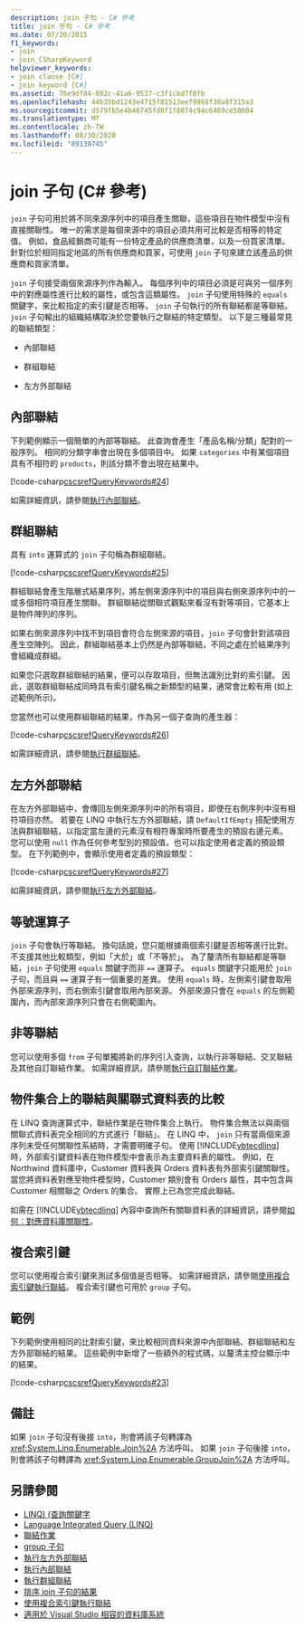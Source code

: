 ```yaml
---
description: join 子句 - C# 參考
title: join 子句 - C# 參考
ms.date: 07/20/2015
f1_keywords:
- join
- join_CSharpKeyword
helpviewer_keywords:
- join clause [C#]
- join keyword [C#]
ms.assetid: 76e9df84-092c-41a6-9537-c3f1cbd7f0fb
ms.openlocfilehash: 44b35bd1243e4715f81513eef9968f30a8f315a3
ms.sourcegitcommit: d579fb5e4b46745fd0f1f8874c94c6469ce58604
ms.translationtype: MT
ms.contentlocale: zh-TW
ms.lasthandoff: 08/30/2020
ms.locfileid: "89139745"
---
```

# <a name="join-clause-c-reference"></a>join 子句 (C# 參考)

`join` 子句可用於將不同來源序列中的項目產生關聯，這些項目在物件模型中沒有直接關聯性。 唯一的需求是每個來源中的項目必須共用可比較是否相等的特定值。 例如，食品經銷商可能有一份特定產品的供應商清單，以及一份買家清單。 針對位於相同指定地區的所有供應商和買家，可使用 `join` 子句來建立該產品的供應商和買家清單。

`join` 子句接受兩個來源序列作為輸入。 每個序列中的項目必須是可與另一個序列中的對應屬性進行比較的屬性，或包含這類屬性。 `join` 子句使用特殊的 `equals` 關鍵字，來比較指定的索引鍵是否相等。 `join` 子句執行的所有聯結都是等聯結。 `join` 子句輸出的組織結構取決於您要執行之聯結的特定類型。 以下是三種最常見的聯結類型：

- 內部聯結

- 群組聯結

- 左方外部聯結

## <a name="inner-join"></a>內部聯結

下列範例顯示一個簡單的內部等聯結。 此查詢會產生「產品名稱/分類」配對的一般序列。 相同的分類字串會出現在多個項目中。 如果 `categories` 中有某個項目具有不相符的 `products`，則該分類不會出現在結果中。

[!code-csharp[cscsrefQueryKeywords#24](~/samples/snippets/csharp/VS_Snippets_VBCSharp/CsCsrefQueryKeywords/CS/Join.cs#24)]

如需詳細資訊，請參閱[執行內部聯結](../../linq/perform-inner-joins.md)。

## <a name="group-join"></a>群組聯結

具有 `into` 運算式的 `join` 子句稱為群組聯結。

[!code-csharp[cscsrefQueryKeywords#25](~/samples/snippets/csharp/VS_Snippets_VBCSharp/CsCsrefQueryKeywords/CS/Join.cs#25)]

群組聯結會產生階層式結果序列，將左側來源序列中的項目與右側來源序列中的一或多個相符項目產生關聯。 群組聯結從關聯式觀點來看沒有對等項目，它基本上是物件陣列的序列。

如果右側來源序列中找不到項目會符合左側來源的項目，`join` 子句會針對該項目產生空陣列。 因此，群組聯結基本上仍然是內部等聯結，不同之處在於結果序列會組織成群組。

如果您只選取群組聯結的結果，便可以存取項目，但無法識別比對的索引鍵。 因此，選取群組聯結成同時具有索引鍵名稱之新類型的結果，通常會比較有用 (如上述範例所示)。

您當然也可以使用群組聯結的結果，作為另一個子查詢的產生器：

[!code-csharp[cscsrefQueryKeywords#26](~/samples/snippets/csharp/VS_Snippets_VBCSharp/CsCsrefQueryKeywords/CS/Join.cs#26)]

如需詳細資訊，請參閱[執行群組聯結](../../linq/perform-grouped-joins.md)。

## <a name="left-outer-join"></a>左方外部聯結

在左方外部聯結中，會傳回左側來源序列中的所有項目，即使在右側序列中沒有相符項目亦然。 若要在 LINQ 中執行左方外部聯結，請 `DefaultIfEmpty` 搭配使用方法與群組聯結，以指定當左邊的元素沒有相符專案時所要產生的預設右邊元素。 您可以使用 `null` 作為任何參考型別的預設值，也可以指定使用者定義的預設類型。 在下列範例中，會顯示使用者定義的預設類型：

[!code-csharp[cscsrefQueryKeywords#27](~/samples/snippets/csharp/VS_Snippets_VBCSharp/CsCsrefQueryKeywords/CS/Join.cs#27)]

如需詳細資訊，請參閱[執行左方外部聯結](../../linq/perform-left-outer-joins.md)。

## <a name="the-equals-operator"></a>等號運算子

`join` 子句會執行等聯結。 換句話說，您只能根據兩個索引鍵是否相等進行比對。 不支援其他比較類型，例如「大於」或「不等於」。 為了釐清所有聯結都是等聯結，`join` 子句使用 `equals` 關鍵字而非 `==` 運算子。 `equals` 關鍵字只能用於 `join` 子句，而且與 `==` 運算子有一個重要的差異。 使用 `equals` 時，左側索引鍵會取用外部來源序列，而右側索引鍵會取用內部來源。 外部來源只會在 `equals` 的左側範圍內，而內部來源序列只會在右側範圍內。

## <a name="non-equijoins"></a>非等聯結

您可以使用多個 `from` 子句單獨將新的序列引入查詢，以執行非等聯結、交叉聯結及其他自訂聯結作業。 如需詳細資訊，請參閱[執行自訂聯結作業](../../linq/perform-custom-join-operations.md)。

## <a name="joins-on-object-collections-vs-relational-tables"></a>物件集合上的聯結與關聯式資料表的比較

在 LINQ 查詢運算式中，聯結作業是在物件集合上執行。 物件集合無法以與兩個關聯式資料表完全相同的方式進行「聯結」。 在 LINQ 中， `join` 只有當兩個來源序列未受任何關聯性系結時，才需要明確子句。 使用 [!INCLUDE[vbtecdlinq](~/includes/vbtecdlinq-md.md)] 時，外部索引鍵資料表在物件模型中會表示為主要資料表的屬性。 例如，在 Northwind 資料庫中，Customer 資料表與 Orders 資料表有外部索引鍵關聯性。 當您將資料表對應至物件模型時，Customer 類別會有 Orders 屬性，其中包含與 Customer 相關聯之 Orders 的集合。 實際上已為您完成此聯結。

如需在 [!INCLUDE[vbtecdlinq](~/includes/vbtecdlinq-md.md)] 內容中查詢所有關聯資料表的詳細資訊，請參閱[如何︰對應資料庫關聯性](../../../framework/data/adonet/sql/linq/how-to-map-database-relationships.md)。

## <a name="composite-keys"></a>複合索引鍵

您可以使用複合索引鍵來測試多個值是否相等。 如需詳細資訊，請參閱[使用複合索引鍵執行聯結](../../linq/join-by-using-composite-keys.md)。 複合索引鍵也可用於 `group` 子句。

## <a name="example"></a>範例

下列範例使用相同的比對索引鍵，來比較相同資料來源中內部聯結、群組聯結和左方外部聯結的結果。 這些範例中新增了一些額外的程式碼，以釐清主控台顯示中的結果。

[!code-csharp[cscsrefQueryKeywords#23](~/samples/snippets/csharp/VS_Snippets_VBCSharp/CsCsrefQueryKeywords/CS/Join.cs#23)]

## <a name="remarks"></a>備註

如果 `join` 子句沒有後接 `into`，則會將該子句轉譯為 <xref:System.Linq.Enumerable.Join%2A> 方法呼叫。 如果 `join` 子句後接 `into`，則會將該子句轉譯為 <xref:System.Linq.Enumerable.GroupJoin%2A> 方法呼叫。

## <a name="see-also"></a>另請參閱

- [LINQ)  (查詢關鍵字 ](query-keywords.md)
- [Language Integrated Query (LINQ)](../../linq/index.md)
- [聯結作業](../../programming-guide/concepts/linq/join-operations.md)
- [group 子句](group-clause.md)
- [執行左方外部聯結](../../linq/perform-left-outer-joins.md)
- [執行內部聯結](../../linq/perform-inner-joins.md)
- [執行群組聯結](../../linq/perform-grouped-joins.md)
- [排序 join 子句的結果](../../linq/order-the-results-of-a-join-clause.md)
- [使用複合索引鍵執行聯結](../../linq/join-by-using-composite-keys.md)
- [適用於 Visual Studio 相容的資料庫系統](/visualstudio/data-tools/installing-database-systems-tools-and-samples)
